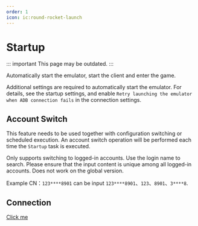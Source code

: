 ```yaml
---
order: 1
icon: ic:round-rocket-launch
---
```


# Startup

::: important This page may be outdated.
:::

Automatically start the emulator, start the client and enter the game.

Additional settings are required to automatically start the emulator. For details, see the startup settings, and enable `Retry launching the emulator when ADB connection fails` in the connection settings.

## Account Switch

This feature needs to be used together with configuration switching or scheduled execution. An account switch operation will be performed each time the `Startup` task is executed.

Only supports switching to logged-in accounts. Use the login name to search. Please ensure that the input content is unique among all logged-in accounts. Does not work on the global version.

Example CN：`123****8901` can be input `123****8901`、`123`、`8901`、`3****8`.

## Connection

[Click me](../connection.md)
